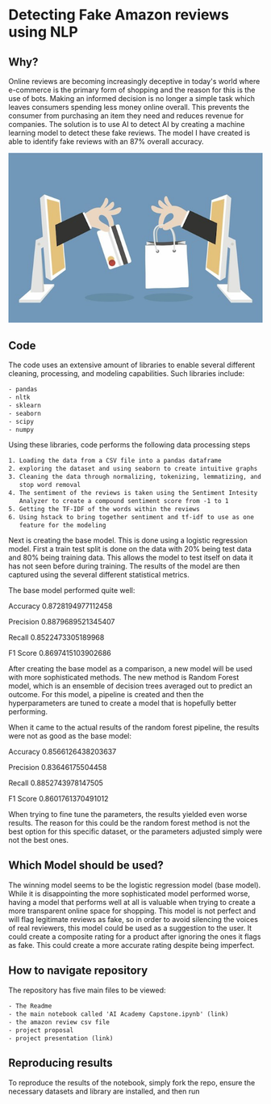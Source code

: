 # Detecting Fake Amazon reviews using NLP


## Why?

Online reviews are becoming increasingly deceptive in today's world where 
e-commerce is the primary form of shopping and the reason for this is the use
of bots. Making an informed decision is no longer a simple task which leaves 
consumers spending less money online overall. This prevents the consumer from
purchasing an item they need and reduces revenue for companies. The solution
is to use AI to detect AI by creating a machine learning model to detect these
fake reviews. The model I have created is able to identify fake reviews with
an 87% overall accuracy.

![online shopping](images/readme_banner.jpg)

## Code
The code uses an extensive amount of libraries to enable several different 
cleaning, processing, and modeling capabilities. Such libraries include:

    - pandas
    - nltk
    - sklearn
    - seaborn
    - scipy
    - numpy

Using these libraries, code performs the following data processing steps

    1. Loading the data from a CSV file into a pandas dataframe
    2. exploring the dataset and using seaborn to create intuitive graphs
    3. Cleaning the data through normalizing, tokenizing, lemmatizing, and 
       stop word removal
    4. The sentiment of the reviews is taken using the Sentiment Intesity 
       Analyzer to create a compound sentiment score from -1 to 1
    5. Getting the TF-IDF of the words within the reviews
    6. Using hstack to bring together sentiment and tf-idf to use as one 
       feature for the modeling

Next is creating the base model. This is done using a logistic regression model.
First a train test split is done on the data with 20% being test data and 80%
being training data. This allows the model to test itself on data it has not 
seen before during training. The results of the model are then captured using
the several different statistical metrics. 

The base model performed quite well:

Accuracy 0.8728194977112458

Precision 0.8879689521345407 

Recall 0.8522473305189968

F1 Score 0.8697415103902686


After creating the base model as a comparison, a new model will be used with 
more sophisticated methods. The new method is Random Forest model, which is an
ensemble of decision trees averaged out to predict an outcome. For this model,
a pipeline is created and then the hyperparameters are tuned to create a model
that is hopefully better performing. 

When it came to the actual results of the random forest pipeline, the results 
were not as good as the base model:

Accuracy 0.8566126438203637

Precision 0.83646175504458

Recall 0.8852743978147505

F1 Score 0.8601761370491012


When trying to fine tune the parameters, the results yielded even worse 
results. The reason for this could be the random forest method is not the best
option for this specific dataset, or the parameters adjusted simply were not
the best ones. 

## Which Model should be used?

The winning model seems to be the logistic regression model (base model). While
it is disappointing the more sophisticated model performed worse, having a 
model that performs well at all is valuable when trying to create a more 
transparent online space for shopping. This model is not perfect and will flag
legitimate reviews as fake, so in order to avoid silencing the voices of real
reviewers, this model could be used as a suggestion to the user. It could create
a composite rating for a product after ignoring the ones it flags as fake. 
This could create a more accurate rating despite being imperfect. 


## How to navigate repository
The repository has five main files to be viewed:

    - The Readme 
    - the main notebook called 'AI Academy Capstone.ipynb' (link)
    - the amazon review csv file
    - project proposal
    - project presentation (link)
    
## Reproducing results
To reproduce the results of the notebook, simply fork the repo, ensure the
necessary datasets and library are installed, and then run
    

